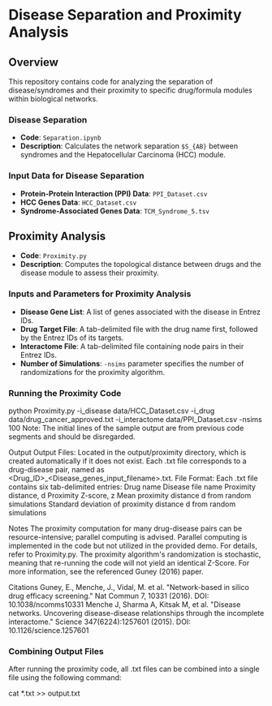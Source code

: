 # Disease Separation and Proximity Analysis

## Overview
This repository contains code for analyzing the separation of disease/syndromes and their proximity to specific drug/formula modules within biological networks.

### Disease Separation
- **Code**: `Separation.ipynb`
- **Description**: Calculates the network separation `$S_{AB}` between syndromes and the Hepatocellular Carcinoma (HCC) module.

### Input Data for Disease Separation
- **Protein-Protein Interaction (PPI) Data**: `PPI_Dataset.csv`
- **HCC Genes Data**: `HCC_Dataset.csv`
- **Syndrome-Associated Genes Data**: `TCM_Syndrome_5.tsv`

## Proximity Analysis
- **Code**: `Proximity.py`
- **Description**: Computes the topological distance between drugs and the disease module to assess their proximity.

### Inputs and Parameters for Proximity Analysis
- **Disease Gene List**: A list of genes associated with the disease in Entrez IDs.
- **Drug Target File**: A tab-delimited file with the drug name first, followed by the Entrez IDs of its targets.
- **Interactome File**: A tab-delimited file containing node pairs in their Entrez IDs.
- **Number of Simulations**: `-nsims` parameter specifies the number of randomizations for the proximity algorithm.

### Running the Proximity Code

python Proximity.py -i_disease data/HCC_Dataset.csv -i_drug data/drug_cancer_approved.txt -i_interactome data/PPI_Dataset.csv -nsims 100
Note: The initial lines of the sample output are from previous code segments and should be disregarded.

Output
Output Files: Located in the output/proximity directory, which is created automatically if it does not exist. Each .txt file corresponds to a drug-disease pair, named as <Drug_ID>_<Disease_genes_input_filename>.txt.
File Format: Each .txt file contains six tab-delimited entries:
Drug name
Disease file name
Proximity distance, d
Proximity Z-score, z
Mean proximity distance d from random simulations
Standard deviation of proximity distance d from random simulations

Notes
The proximity computation for many drug-disease pairs can be resource-intensive; parallel computing is advised.
Parallel computing is implemented in the code but not utilized in the provided demo. For details, refer to Proximity.py.
The proximity algorithm's randomization is stochastic, meaning that re-running the code will not yield an identical Z-Score. For more information, see the referenced Guney (2016) paper.


Citations
Guney, E., Menche, J., Vidal, M. et al. "Network-based in silico drug efficacy screening." Nat Commun 7, 10331 (2016). DOI: 10.1038/ncomms10331
Menche J, Sharma A, Kitsak M, et al. "Disease networks. Uncovering disease-disease relationships through the incomplete interactome." Science 347(6224):1257601 (2015). DOI: 10.1126/science.1257601


### Combining Output Files
After running the proximity code, all .txt files can be combined into a single file using the following command:

cat *.txt >> output.txt